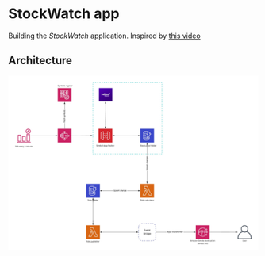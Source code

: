 # StockWatch app

Building the _StockWatch_ application. Inspired by [this video](https://www.youtube.com/watch?v=XoMSzGybxZg&list=WL&index=2)

## Architecture

![Architecture](./assets/architecture.jpeg)

